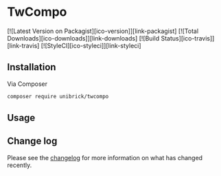 # TwCompo

[![Latest Version on Packagist][ico-version]][link-packagist]
[![Total Downloads][ico-downloads]][link-downloads]
[![Build Status][ico-travis]][link-travis]
[![StyleCI][ico-styleci]][link-styleci]

## Installation

Via Composer

```bash
composer require unibrick/twcompo
```

## Usage

## Change log

Please see the [changelog](changelog.md) for more information on what has changed recently.
